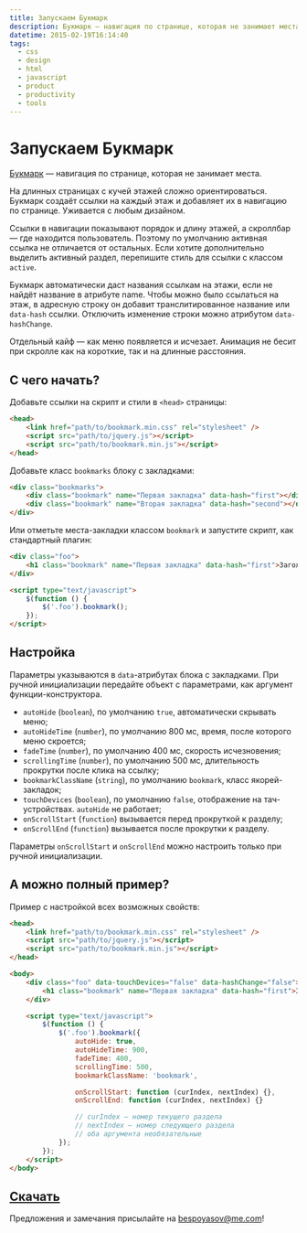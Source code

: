 ```yaml
---
title: Запускаем Букмарк
description: Букмарк — навигация по странице, которая не занимает места.
datetime: 2015-02-19T16:14:40
tags:
  - css
  - design
  - html
  - javascript
  - product
  - productivity
  - tools
---
```


# Запускаем Букмарк

[Букмарк](https://bookmark.bespoyasov.ru/) — навигация по странице, которая не занимает места.

На длинных страницах с кучей этажей сложно ориентироваться. Букмарк создаёт ссылки на каждый этаж и добавляет их в навигацию по странице. Уживается с любым дизайном.

Ссылки в навигации показывают порядок и длину этажей, а скроллбар — где находится пользователь. Поэтому по умолчанию активная ссылка не отличается от остальных. Если хотите дополнительно выделить активный раздел, перепишите стиль для ссылки с классом `active`.

Букмарк автоматически даст названия ссылкам на этажи, если не найдёт название в атрибуте name. Чтобы можно было ссылаться на этаж, в адресную строку он добавит транслитированное название или `data-hash` ссылки. Отключить изменение строки можно атрибутом `data-hashChange`.

Отдельный кайф — как меню появляется и исчезает. Анимация не бесит при скролле как на короткие, так и на длинные расстояния.

## C чего начать?

Добавьте ссылки на скрипт и стили в `<head>` страницы:

```html
<head>
	<link href="path/to/bookmark.min.css" rel="stylesheet" />
	<script src="path/to/jquery.js"></script>
	<script src="path/to/bookmark.min.js"></script>
</head>
```

Добавьте класс `bookmarks` блоку с закладками:

```html
<div class="bookmarks">
	<div class="bookmark" name="Первая закладка" data-hash="first"></div>
	<div class="bookmark" name="Вторая закладка" data-hash="second"></div>
</div>
```

Или отметьте места-закладки классом `bookmark` и запустите скрипт, как стандартный плагин:

```html
<div class="foo">
	<h1 class="bookmark" name="Первая закладка" data-hash="first">Заголовок</h1>
</div>

<script type="text/javascript">
	$(function () {
		$('.foo').bookmark();
	});
</script>
```

## Настройка

Параметры указываются в `data`-атрибутах блока с закладками. При ручной инициализации передайте объект с параметрами, как аргумент функции-конструктора.

- `autoHide` (`boolean`), по умолчанию `true`, автоматически скрывать меню;
- `autoHideTime` (`number`), по умолчанию 800 мс, время, после которого меню скроется;
- `fadeTime` (`number`), по умолчанию 400 мс, скорость исчезновения;
- `scrollingTime` (`number`), по умолчанию 500 мс, длительность прокрутки после клика на ссылку;
- `bookmarkClassName` (`string`), по умолчанию `bookmark`, класс якорей-закладок;
- `touchDevices` (`boolean`), по умолчанию `false`, отображение на тач-устройствах. `autoHide` не работает;
- `onScrollStart` (`function`) вызывается перед прокруткой к разделу;
- `onScrollEnd` (`function`) вызывается после прокрутки к разделу.

Параметры `onScrollStart` и `onScrollEnd` можно настроить только при ручной инициализации.

## А можно полный пример?

Пример с настройкой всех возможных свойств:

```html
<head>
	<link href="path/to/bookmark.min.css" rel="stylesheet" />
	<script src="path/to/jquery.js"></script>
	<script src="path/to/bookmark.min.js"></script>
</head>

<body>
	<div class="foo" data-touchDevices="false" data-hashChange="false">
		<h1 class="bookmark" name="Первая закладка" data-hash="first">Заголовок</h1>
	</div>

	<script type="text/javascript">
		$(function () {
			$('.foo').bookmark({
				autoHide: true,
				autoHideTime: 900,
				fadeTime: 400,
				scrollingTime: 500,
				bookmarkClassName: 'bookmark',

				onScrollStart: function (curIndex, nextIndex) {},
				onScrollEnd: function (curIndex, nextIndex) {}

				// curIndex — номер текущего раздела
				// nextIndex — номер следующего раздела
				// оба аргумента необязательные
			});
		});
	</script>
</body>
```

## [Скачать](https://bookmark.bespoyasov.ru/)

Предложения и замечания присылайте на bespoyasov@me.com!
